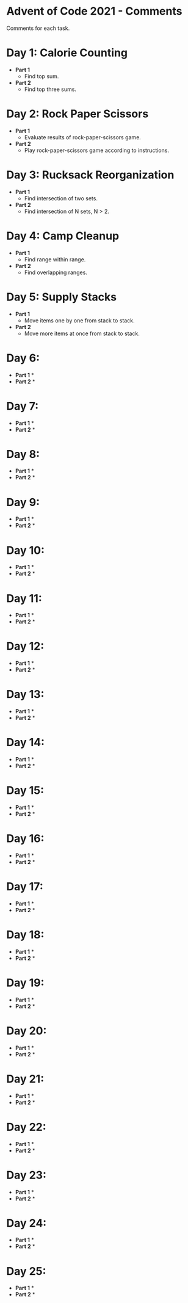 # Advent of Code 2021 - Comments

Comments for each task.

# Day 1: Calorie Counting

* **Part 1**
	* Find top sum.
* **Part 2**
	* Find top three sums.

# Day 2: Rock Paper Scissors

* **Part 1**
	* Evaluate results of rock-paper-scissors game.
* **Part 2**
	* Play rock-paper-scissors game according to instructions.

# Day 3: Rucksack Reorganization

* **Part 1**
	* Find intersection of two sets.
* **Part 2**
	* Find intersection of N sets, N > 2.

# Day 4: Camp Cleanup

* **Part 1**
	* Find range within range.
* **Part 2**
	* Find overlapping ranges.

# Day 5: Supply Stacks

* **Part 1**
	* Move items one by one from stack to stack.
* **Part 2**
	* Move more items at once from stack to stack.

# Day 6: 

* **Part 1**
	*
* **Part 2**
	*

# Day 7: 

* **Part 1**
	*
* **Part 2**
	*
 
# Day 8: 

* **Part 1**
	*
* **Part 2**
	*

# Day 9: 

* **Part 1**
	*
* **Part 2**
	*

# Day 10: 

* **Part 1**
	*
* **Part 2**
	*

# Day 11: 

* **Part 1**
	*
* **Part 2**
	*

# Day 12: 

* **Part 1**
	*
* **Part 2**
	*

# Day 13: 

* **Part 1**
	*
* **Part 2**
	*

# Day 14: 

* **Part 1**
	*
* **Part 2**
	*

# Day 15: 

* **Part 1**
	*
* **Part 2**
	*

# Day 16: 

* **Part 1**
	*
* **Part 2**
	*

# Day 17: 

* **Part 1**
	*
* **Part 2**
	*

# Day 18: 

* **Part 1**
	*
* **Part 2**
	*

# Day 19: 

* **Part 1**
	*
* **Part 2**
	*

# Day 20: 

* **Part 1**
	*
* **Part 2**
	*

# Day 21: 

* **Part 1**
	*
* **Part 2**
	*

# Day 22: 

* **Part 1**
	*
* **Part 2**
	*

# Day 23: 

* **Part 1**
	*
* **Part 2**
	*

# Day 24: 

* **Part 1**
	*
* **Part 2**
	*

# Day 25: 

* **Part 1**
	*
* **Part 2**
	*
